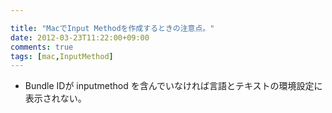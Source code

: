 ```yaml
---

title: "MacでInput Methodを作成するときの注意点。"
date: 2012-03-23T11:22:00+09:00
comments: true
tags: [mac,InputMethod]
---
```

* Bundle IDが inputmethod を含んでいなければ言語とテキストの環境設定に表示されない。
